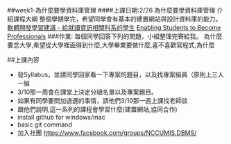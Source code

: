 ##week1-為什麼要學資料庫管理
####上課日期:2/26
為什麼要學資料庫管理
介紹課程大綱
整個學期學完，希望同學會有基本的建置網站與設計資料庫的能力。
[軟體開發學習建議 - 給就讀資訊相關科系的學生](http://blog.cgmlife.net/posts/2014/06/10/learning-suggestions-for-information-related-to-software-development-department-students)
[Enabling Students to Become Professionals](https://speakerdeck.com/atmos/enabling-students-to-become-professionals)
###作業:
每個同學回答下列的問題，小組整理完寄給我。
為什麼要念大學,希望從大學裡面得到什麼,大學畢業要做什麼,喜不喜歡寫程式,為什麼

##上課內容
* 發Syllabus，並請同學回家看一下專案的題目，以及找專案組員（原則上三人一組
* 3/10那一周會在課堂上決定分組名單以及專案題目。
* 如果有同學要問加退選的事情，請他們3/10那一週上課找老師談
* 跟他們說明,這一系列的課程會學習什麼(建置網站,協同合作)
* install github for windows/mac
* basic git command
* 加入社團 https://www.facebook.com/groups/NCCUMIS.DBMS/

